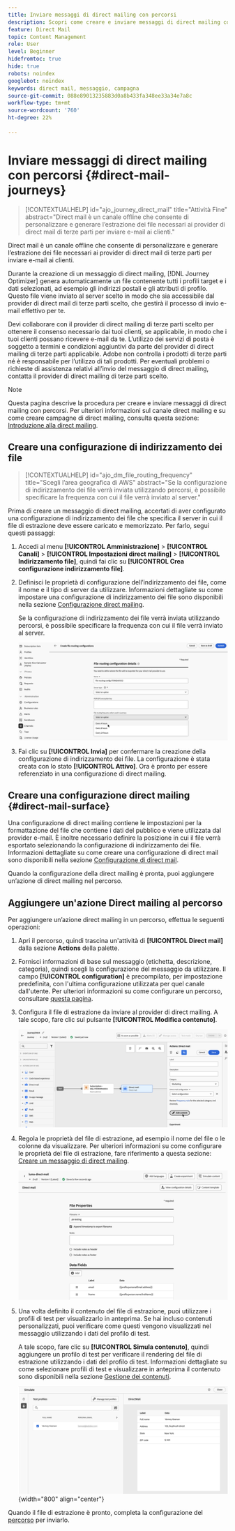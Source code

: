 ```yaml
---
title: Inviare messaggi di direct mailing con percorsi
description: Scopri come creare e inviare messaggi di direct mailing con i percorsi.
feature: Direct Mail
topic: Content Management
role: User
level: Beginner
hidefromtoc: true
hide: true
robots: noindex
googlebot: noindex
keywords: direct mail, messaggio, campagna
source-git-commit: 088e89013235883d0a8b433fa348ee33a34e7a8c
workflow-type: tm+mt
source-wordcount: '760'
ht-degree: 22%

---
```



# Inviare messaggi di direct mailing con percorsi {#direct-mail-journeys}

>[!CONTEXTUALHELP]
>id="ajo_journey_direct_mail"
>title="Attività Fine"
>abstract="Direct mail è un canale offline che consente di personalizzare e generare l’estrazione dei file necessari ai provider di direct mail di terze parti per inviare e-mail ai clienti."

Direct mail è un canale offline che consente di personalizzare e generare l’estrazione dei file necessari ai provider di direct mail di terze parti per inviare e-mail ai clienti.

Durante la creazione di un messaggio di direct mailing, [!DNL Journey Optimizer] genera automaticamente un file contenente tutti i profili target e i dati selezionati, ad esempio gli indirizzi postali e gli attributi di profilo. Questo file viene inviato al server scelto in modo che sia accessibile dal provider di direct mail di terze parti scelto, che gestirà il processo di invio e-mail effettivo per te.

Devi collaborare con il provider di direct mailing di terze parti scelto per ottenere il consenso necessario dai tuoi clienti, se applicabile, in modo che i tuoi clienti possano ricevere e-mail da te. L’utilizzo dei servizi di posta è soggetto a termini e condizioni aggiuntivi da parte del provider di direct mailing di terze parti applicabile. Adobe non controlla i prodotti di terze parti né è responsabile per l’utilizzo di tali prodotti. Per eventuali problemi o richieste di assistenza relativi all’invio del messaggio di direct mailing, contatta il provider di direct mailing di terze parti scelto.

>[!NOTE]
>
>Questa pagina descrive la procedura per creare e inviare messaggi di direct mailing con percorsi. Per ulteriori informazioni sul canale direct mailing e su come creare campagne di direct mailing, consulta questa sezione: [Introduzione alla direct mailing](../direct-mail/get-started-direct-mail.md).

## Creare una configurazione di indirizzamento dei file

>[!CONTEXTUALHELP]
>id="ajo_dm_file_routing_frequency"
>title="Scegli l’area geografica di AWS"
>abstract="Se la configurazione di indirizzamento dei file verrà inviata utilizzando percorsi, è possibile specificare la frequenza con cui il file verrà inviato al server."

Prima di creare un messaggio di direct mailing, accertati di aver configurato una configurazione di indirizzamento dei file che specifica il server in cui il file di estrazione deve essere caricato e memorizzato. Per farlo, segui questi passaggi:

1. Accedi al menu **[!UICONTROL Amministrazione]** > **[!UICONTROL Canali]** > **[!UICONTROL Impostazioni direct mailing]** > **[!UICONTROL Indirizzamento file]**, quindi fai clic su **[!UICONTROL Crea configurazione indirizzamento file]**.

1. Definisci le proprietà di configurazione dell’indirizzamento dei file, come il nome e il tipo di server da utilizzare. Informazioni dettagliate su come impostare una configurazione di indirizzamento dei file sono disponibili nella sezione [Configurazione direct mailing](../direct-mail/direct-mail-configuration.md#file-routing-configuration).

   Se la configurazione di indirizzamento dei file verrà inviata utilizzando percorsi, è possibile specificare la frequenza con cui il file verrà inviato al server.

   ![](assets/file-routing-journey.png)

1. Fai clic su **[!UICONTROL Invia]** per confermare la creazione della configurazione di indirizzamento dei file. La configurazione è stata creata con lo stato **[!UICONTROL Attivo]**. Ora è pronto per essere referenziato in una configurazione di direct mailing.

## Creare una configurazione direct mailing {#direct-mail-surface}

Una configurazione di direct mailing contiene le impostazioni per la formattazione del file che contiene i dati del pubblico e viene utilizzata dal provider e-mail. È inoltre necessario definire la posizione in cui il file verrà esportato selezionando la configurazione di indirizzamento dei file. Informazioni dettagliate su come creare una configurazione di direct mail sono disponibili nella sezione [Configurazione di direct mail](../direct-mail/direct-mail-configuration.md#file-routing-configuration).

Quando la configurazione della direct mailing è pronta, puoi aggiungere un’azione di direct mailing nel percorso.

## Aggiungere un&#39;azione Direct mailing al percorso

Per aggiungere un’azione direct mailing in un percorso, effettua le seguenti operazioni:

1. Apri il percorso, quindi trascina un&#39;attività di **[!UICONTROL Direct mail]** dalla sezione **Actions** della palette.

1. Fornisci informazioni di base sul messaggio (etichetta, descrizione, categoria), quindi scegli la configurazione del messaggio da utilizzare. Il campo **[!UICONTROL configuration]** è precompilato, per impostazione predefinita, con l&#39;ultima configurazione utilizzata per quel canale dall&#39;utente. Per ulteriori informazioni su come configurare un percorso, consultare [questa pagina](../building-journeys/journey-gs.md).

1. Configura il file di estrazione da inviare al provider di direct mailing. A tale scopo, fare clic sul pulsante **[!UICONTROL Modifica contenuto]**.

   ![](assets/direct-mail-add-journey.png)

1. Regola le proprietà del file di estrazione, ad esempio il nome del file o le colonne da visualizzare. Per ulteriori informazioni su come configurare le proprietà del file di estrazione, fare riferimento a questa sezione: [Creare un messaggio di direct mailing](../direct-mail/create-direct-mail.md#extraction-file).

   ![](assets/direct-mail-journey-content.png)

1. Una volta definito il contenuto del file di estrazione, puoi utilizzare i profili di test per visualizzarlo in anteprima. Se hai incluso contenuti personalizzati, puoi verificare come questi vengono visualizzati nel messaggio utilizzando i dati del profilo di test.

   A tale scopo, fare clic su **[!UICONTROL Simula contenuto]**, quindi aggiungere un profilo di test per verificare il rendering del file di estrazione utilizzando i dati del profilo di test. Informazioni dettagliate su come selezionare profili di test e visualizzare in anteprima il contenuto sono disponibili nella sezione [Gestione dei contenuti](../content-management/preview-test.md).

   ![](assets/direct-mail-simulate.png){width="800" align="center"}

Quando il file di estrazione è pronto, completa la configurazione del [percorso](../building-journeys/journey-gs.md) per inviarlo.
